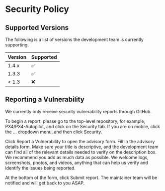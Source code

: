 # Security Policy

## Supported Versions

The following is a list of versions the development team is currently supporting.

| Version | Supported          |
| ------- | ------------------ |
| 1.4.x   | :white_check_mark: |
| 1.3.3   | :white_check_mark: |
| < 1.3   | :x:                |

## Reporting a Vulnerability

We currently only receive security vulnerability reports through GitHub.

To begin a report, please go to the top-level repository, for example, PX4/PX4-Autopilot,
and click on the Security tab. If you are on mobile, click the ... dropdown menu, and then click Security.

Click Report a Vulnerability to open the advisory form. Fill in the advisory details form.
Make sure your title is descriptive, and the development team can find all of the relevant details needed
to verify on the description box. We recommend you add as much data as possible. We welcome logs,
screenshots, photos, and videos, anything that can help us verify and identify the issues being reported.

At the bottom of the form, click Submit report. The maintainer team will be notified and will get back to you ASAP.
